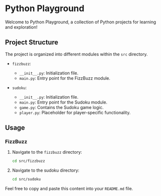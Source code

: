 # Python Playground

Welcome to Python Playground, a collection of Python projects for learning and exploration!

## Project Structure

The project is organized into different modules within the `src` directory.

- `fizzbuzz`:
  - `__init__.py`: Initialization file.
  - `main.py`: Entry point for the FizzBuzz module.

- `sudoku`:
  - `__init__.py`: Initialization file.
  - `main.py`: Entry point for the Sudoku module.
  - `game.py`: Contains the Sudoku game logic.
  - `player.py`: Placeholder for player-specific functionality.

## Usage

### FizzBuzz

1. Navigate to the `fizzbuzz` directory:

   ```bash
   cd src/fizzbuzz

2. Navigate to the sudoku directory:

   ```bash
   cd src/sudoku


Feel free to copy and paste this content into your `README.md` file.

